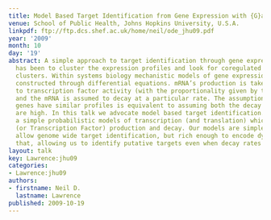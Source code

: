 ```yaml
---
title: Model Based Target Identification from Gene Expression with {G}aussian Processes
venue: School of Public Health, Johns Hopkins University, U.S.A.
linkpdf: ftp://ftp.dcs.shef.ac.uk/home/neil/ode_jhu09.pdf
year: '2009'
month: 10
day: '19'
abstract: A simple approach to target identification through gene expression studies
  has been to cluster the expression profiles and look for coregulated genes within
  clusters. Within systems biology mechanistic models of gene expression are typically
  constructed through differential equations. mRNA’s production is taken to be proportional
  to transcription factor activity (with the proportionality given by the sensitivity)
  and the mRNA is assumed to decay at a particular rate. The assumption that coregulated
  genes have similar profiles is equivalent to assuming both the decay and the sensitivity
  are high. In this talk we advocate model based target identification. We develop
  a simple probabilistic models of transcription (and translation) which encode mRNA
  (or Transcription Factor) production and decay. Our models are simple enough to
  allow genome wide target identification, but rich enough to encode dynamical behavior
  that, allowing us to identify putative targets even when decay rates are low.
layout: talk
key: Lawrence:jhu09
categories:
- Lawrence:jhu09
authors:
- firstname: Neil D.
  lastname: Lawrence
published: 2009-10-19
---
```

